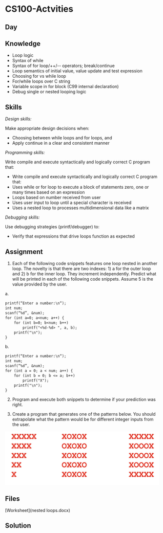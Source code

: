 # CS100-Actvities


## Day

## Knowledge
* Loop logic
* Syntax of while
* Syntax of for loop/++/-- operators; break/continue
* Loop semantics of initial value, value update and test expression
* Choosing for vs while loop
* For/while loops over C string 
* Variable scope in for block (C99 internal declaration)
* Debug single or nested looping logic 

## Skills
_Design skills:_

Make appropriate design decisions when:

* Choosing between while loops and for loops, and
* Apply continue in a clear and consistent manner

_Programming skills:_

Write compile and execute syntactically and logically correct C program that:

* Write compile and execute syntactically and logically correct C program that:
* Uses while or for loop to execute a block of statements zero, one or many times based on an expression
* Loops based on number received from user
* Uses user input to loop until a special character is received
* Uses a nested loop to processes multidimensional data like a matrix

_Debugging skills:_

Use debugging strategies (printf/debugger) to:

* Verify that expressions that drive loops function as expected



## Assignment


1.	Each of the following code snippets features one loop nested in another loop.  The novelty is that there are two indexes: 1) a for the outer loop and 2) b for the inner loop.  They increment independently.  Predict what will be printed in each of the following code snippets.  Assume 5 is the value provided by the user.

a.	

	printf(“Enter a number:\n“);
	int num;
	scanf(“%d”, &num);
	for (int a=0; a<num; a++) {
		for (int b=0; b<num; b++)
			printf("<%d-%d> ", a, b);
		printf("\n");
	}
 
b.	

    printf(“Enter a number:\n“);
    int num;
    scanf(“%d”, &num);
    for (int a = 0; a < num; a++) {
        for (int b = 0; b <= a; b++)
            printf("X");
        printf("\n");
    }


2.	Program and execute both snippets to determine if your prediction was right.


3.	Create a program that generates one of the patterns below.  You should extrapolate what the pattern would be for different integer inputs from the user.

![](patterns.jpg)

## Files
[Worksheet](nested loops.docx)

## Solution